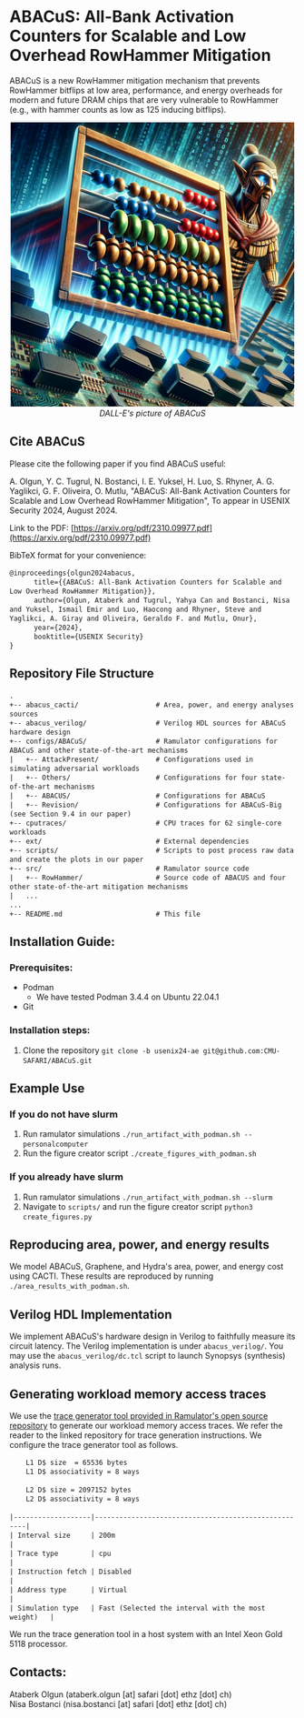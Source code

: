 # ABACuS: **A**ll-**B**ank **A**ctivation **C**o**u**nters for **S**calable and Low Overhead RowHammer Mitigation

ABACuS is a new RowHammer mitigation mechanism that prevents RowHammer bitflips at low area, performance, and energy overheads for modern and future DRAM chips that are very vulnerable to RowHammer (e.g., with hammer counts as low as 125 inducing bitflips).

<p align="center">
      <img src="abacus.jpg" style="width:500px;height:500px;"><br>
      <em>DALL-E's picture of ABACuS</em>
</p>

## Cite ABACuS

Please cite the following paper if you find ABACuS useful:

A. Olgun, Y. C. Tugrul, N. Bostanci, I. E. Yuksel, H. Luo, S. Rhyner, A. G. Yaglikci, G. F. Oliveira, O. Mutlu, "ABACuS: All-Bank Activation Counters for Scalable and Low Overhead RowHammer Mitigation", To appear in USENIX Security 2024, August 2024.

Link to the PDF: [https://arxiv.org/pdf/2310.09977.pdf](https://arxiv.org/pdf/2310.09977.pdf)

BibTeX format for your convenience:
```
@inproceedings{olgun2024abacus,
      title={{ABACuS: All-Bank Activation Counters for Scalable and Low Overhead RowHammer Mitigation}}, 
      author={Olgun, Ataberk and Tugrul, Yahya Can and Bostanci, Nisa and Yuksel, Ismail Emir and Luo, Haocong and Rhyner, Steve and Yaglikci, A. Giray and Oliveira, Geraldo F. and Mutlu, Onur},
      year={2024},
      booktitle={USENIX Security}
}
```

## Repository File Structure 

```
.
+-- abacus_cacti/                   # Area, power, and energy analyses sources
+-- abacus_verilog/                 # Verilog HDL sources for ABACuS hardware design
+-- configs/ABACuS/                 # Ramulator configurations for ABACuS and other state-of-the-art mechanisms
|   +-- AttackPresent/              # Configurations used in simulating adversarial workloads
|   +-- Others/                     # Configurations for four state-of-the-art mechanisms
|   +-- ABACUS/                     # Configurations for ABACuS
|   +-- Revision/                   # Configurations for ABACuS-Big (see Section 9.4 in our paper)           
+-- cputraces/                      # CPU traces for 62 single-core workloads
+-- ext/                            # External dependencies
+-- scripts/                        # Scripts to post process raw data and create the plots in our paper
+-- src/                            # Ramulator source code
|   +-- RowHammer/                  # Source code of ABACUS and four other state-of-the-art mitigation mechanisms
|   ...
...
+-- README.md                       # This file
```
## Installation Guide:

### Prerequisites:
- Podman
  - We have tested Podman 3.4.4 on Ubuntu 22.04.1
- Git 

### Installation steps:

1. Clone the repository `git clone -b usenix24-ae git@github.com:CMU-SAFARI/ABACuS.git` 

## Example Use

### If you do not have slurm

1. Run ramulator simulations `./run_artifact_with_podman.sh --personalcomputer`
2. Run the figure creator script `./create_figures_with_podman.sh` 

### If you already have slurm

1. Run ramulator simulations `./run_artifact_with_podman.sh --slurm`
2. Navigate to `scripts/` and run the figure creator script `python3 create_figures.py` 

## Reproducing area, power, and energy results

We model ABACuS, Graphene, and Hydra's area, power, and energy cost using CACTI. These results are reproduced by running `./area_results_with_podman.sh`.

## Verilog HDL Implementation

We implement ABACuS's hardware design in Verilog to faithfully measure its circuit latency. The Verilog implementation is under `abacus_verilog/`. You may use the `abacus_verilog/dc.tcl` script to launch Synopsys (synthesis) analysis runs.

## Generating workload memory access traces

We use the [trace generator tool provided in Ramulator's open source repository](https://github.com/CMU-SAFARI/ramulator/tree/master/trace_generator) to generate our workload memory access traces. We refer the reader to the linked repository for trace generation instructions. We configure the trace generator tool as follows.

```
    L1 D$ size  = 65536 bytes
    L1 D$ associativity = 8 ways

    L2 D$ size = 2097152 bytes
    L2 D$ associativity = 8 ways

|-------------------|-----------------------------------------------------|
| Interval size     | 200m                                                |
| Trace type        | cpu                                                 |
| Instruction fetch | Disabled                                            |
| Address type      | Virtual                                             |
| Simulation type   | Fast (Selected the interval with the most weight)   |
```

We run the trace generation tool in a host system with an Intel Xeon Gold 5118 processor.

## Contacts:
Ataberk Olgun (ataberk.olgun [at] safari [dot] ethz [dot] ch)  
Nisa Bostanci (nisa.bostanci [at] safari [dot] ethz [dot] ch)  
